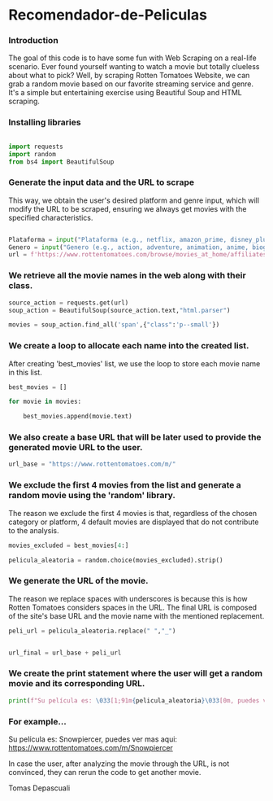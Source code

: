 # Recomendador-de-Peliculas


### Introduction

The goal of this code is to have some fun with Web Scraping on a real-life scenario. Ever found yourself wanting to watch a movie but totally clueless about what to pick? Well, by scraping Rotten Tomatoes Website, we can grab a random movie based on our favorite streaming service and genre. It's a simple but entertaining exercise using Beautiful Soup and HTML scraping.

### Installing libraries

```python

import requests
import random
from bs4 import BeautifulSoup
```

### Generate the input data and the URL to scrape
This way, we obtain the user's desired platform and genre input, which will modify the URL to be scraped, ensuring we always get movies with the specified characteristics.

```python

Plataforma = input("Plataforma (e.g., netflix, amazon_prime, disney_plus, max_us, apple_tv_us): ")
Genero = input("Genero (e.g., action, adventure, animation, anime, biography, comedy, crime, documentary, drama, fantasy, history, horror, musical, sci_fi, sports, war): ")
url = f'https://www.rottentomatoes.com/browse/movies_at_home/affiliates:{Plataforma}~genres:{Genero}~sort:popular'
```

### We retrieve all the movie names in the web along with their class.

```python
source_action = requests.get(url)
soup_action = BeautifulSoup(source_action.text,"html.parser")

movies = soup_action.find_all('span',{"class":'p--small'})
```

### We create a loop to allocate each name into the created list.
After creating 'best_movies' list, we use the loop to store each movie name in this list.

```python
best_movies = []

for movie in movies:

    best_movies.append(movie.text)
```

### We also create a base URL that will be later used to provide the generated movie URL to the user.

```python
url_base = "https://www.rottentomatoes.com/m/"
```

### We exclude the first 4 movies from the list and generate a random movie using the 'random' library.
The reason we exclude the first 4 movies is that, regardless of the chosen category or platform, 4 default movies are displayed that do not contribute to the analysis.

```python
movies_excluded = best_movies[4:]

pelicula_aleatoria = random.choice(movies_excluded).strip()
```

### We generate the URL of the movie.
The reason we replace spaces with underscores is because this is how Rotten Tomatoes considers spaces in the URL. The final URL is composed of the site's base URL and the movie name with the mentioned replacement.

```python
peli_url = pelicula_aleatoria.replace(" ","_")


url_final = url_base + peli_url
```

### We create the print statement where the user will get a random movie and its corresponding URL.

```python
print(f"Su película es: \033[1;91m{pelicula_aleatoria}\033[0m, puedes ver mas aqui:",url_final)
```

### For example...
Su película es: Snowpiercer, puedes ver mas aqui: https://www.rottentomatoes.com/m/Snowpiercer

In case the user, after analyzing the movie through the URL, is not convinced, they can rerun the code to get another movie.


Tomas Depascuali
